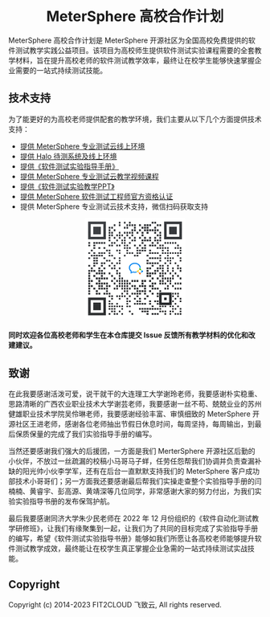 <h1 align="center">MeterSphere 高校合作计划</h1>
</p>
MeterSphere 高校合作计划是 MeterSphere 开源社区为全国高校免费提供的软件测试教学实践公益项目。该项目为高校师生提供软件测试实验课程需要的全套教学材料，旨在提升高校老师的软件测试教学效率，最终让在校学生能够快速掌握企业需要的一站式持续测试技能。

## 技术支持

为了能更好的为高校老师提供配套的教学环境，我们主要从以下几个方面提供技术支持：
* [提供 MeterSphere 专业测试云线上环境](https://www.metersphere.com/edu ) 
* [提供 Halo 待测系统及线上环境](http://halo.edu.metersphere.com/ ) 
* [提供《软件测试实验指导手册》](https://github.com/FIT2CLOUD-EDU/MeterSphere-EDU/ ) 
* [提供 MeterSphere 专业测试云教学视频课程](https://edu.fit2cloud.com/ ) 
* [提供《软件测试实验教学PPT》](https://github.com/FIT2CLOUD-EDU/MeterSphere-EDU/ ) 
* [提供 MeterSphere 软件测试工程师官方资格认证](https://edu.fit2cloud.com/ ) 
* 提供 MeterSphere 专业测试云技术支持，微信扫码获取支持

<div align="center"> <img src="image/【MS高校】技术交流群.png" width = 200 /> </div>

#### 同时欢迎各位高校老师和学生在本仓库提交 Issue 反馈所有教学材料的优化和改建建议。 ####

## 致谢
在此我要感谢活泼可爱，说干就干的大连理工大学谢玲老师，我要感谢朴实稳重、思路清晰的广西农业职业技术大学谢芸老师，我要感谢一丝不苟、兢兢业业的苏州健雄职业技术学院吴伶琳老师，我要感谢经验丰富、审慎细致的 MeterSphere 开源社区王进老师，感谢各位老师抽出节假日休息时间，每周坚持，每周输出，到最后保质保量的完成了我们实验指导手册的编写。

当然还要感谢我们强大的后援团，一方面是我们 MerterSphere 开源社区后勤的小伙伴，不放过一丝疏漏的校稿小马哥马子蛘，任劳任怨帮我们协调并负责查漏补缺的阳光帅小伙李学军，还有在后台一直默默支持我们的 MeterSphere 客户成功部技术小哥哥们；另一方面我还要感谢最后帮我们实操走查整个实验指导手册的闫楠楠、黄睿宇、彭高源、黄靖深等几位同学，非常感谢大家的努力付出，为我们实验实验指导书册的发布保驾护航。

最后我要感谢同济大学朱少民老师在 2022 年 12 月份组织的《软件自动化测试教学研修班》，让我们有缘聚集到一起，让我们为了共同的目标完成了实验指导手册的编写，希望《软件测试实验指导书册》能够如我们所愿让各高校老师能够提升软件测试教学成效，最终能让在校学生真正掌握企业急需的一站式持续测试实战技能。

## Copyright
Copyright (c) 2014-2023  FIT2CLOUD 飞致云, All rights reserved.
